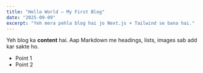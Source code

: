 ```yaml
---
title: "Hello World — My First Blog"
date: "2025-09-09"
excerpt: "Yeh mera pehla blog hai jo Next.js + Tailwind se bana hai."
---
```


Yeh blog ka **content** hai. Aap Markdown me headings, lists, images sab add kar sakte ho.

- Point 1
- Point 2
